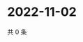 # 2022-11-02

共 0 条

<!-- BEGIN WEIBO -->
<!-- 最后更新时间 Wed Nov 02 2022 20:37:06 GMT+0800 (China Standard Time) -->

<!-- END WEIBO -->
